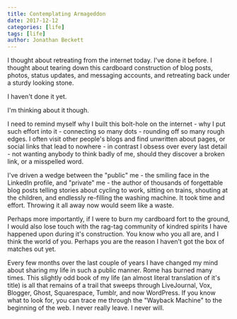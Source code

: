 ```yaml
---
title: Contemplating Armageddon
date: 2017-12-12
categories: [life]
tags: [life]
author: Jonathan Beckett
---
```


I thought about retreating from the internet today. I've done it before. I thought about tearing down this cardboard construction of blog posts, photos, status updates, and messaging accounts, and retreating back under a sturdy looking stone.

I haven't done it yet.

I'm thinking about it though.

I need to remind myself why I built this bolt-hole on the internet - why I put such effort into it - connecting so many dots - rounding off so many rough edges. I often visit other people's blogs and find unwritten about pages, or social links that lead to nowhere - in contrast I obsess over every last detail - not wanting anybody to think badly of me, should they discover a broken link, or a misspelled word.

I've driven a wedge between the "public" me - the smiling face in the LinkedIn profile, and "private" me - the author of thousands of forgettable blog posts telling stories about cycling to work, sitting on trains, shouting at the children, and endlessly re-filling the washing machine. It took time and effort. Throwing it all away now would seem like a waste.

Perhaps more importantly, if I were to burn my cardboard fort to the ground, I would also lose touch with the rag-tag community of kindred spirits I have happened upon during it's construction. You know who you all are, and I think the world of you. Perhaps you are the reason I haven't got the box of matches out yet.

Every few months over the last couple of years I have changed my mind about sharing my life in such a public manner. Rome has burned many times. This slightly odd book of my life (an almost literal translation of it's title) is all that remains of a trail that sweeps through LiveJournal, Vox, Blogger, Ghost, Squarespace, Tumblr, and now WordPress. If you know what to look for, you can trace me through the "Wayback Machine" to the beginning of the web. I never really leave. I never will.